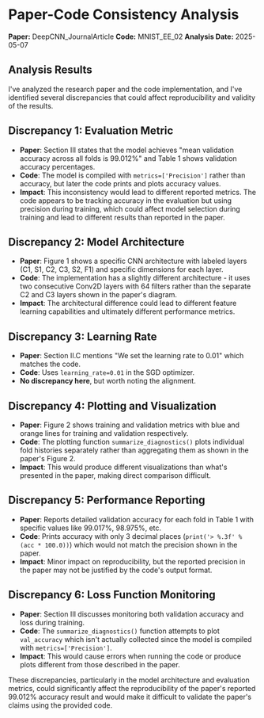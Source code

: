 # Paper-Code Consistency Analysis

**Paper:** DeepCNN_JournalArticle
**Code:** MNIST_EE_02
**Analysis Date:** 2025-05-07

## Analysis Results

I've analyzed the research paper and the code implementation, and I've identified several discrepancies that could affect reproducibility and validity of the results.

## Discrepancy 1: Evaluation Metric
- **Paper**: Section III states that the model achieves "mean validation accuracy across all folds is 99.012%" and Table 1 shows validation accuracy percentages.
- **Code**: The model is compiled with `metrics=['Precision']` rather than accuracy, but later the code prints and plots accuracy values.
- **Impact**: This inconsistency would lead to different reported metrics. The code appears to be tracking accuracy in the evaluation but using precision during training, which could affect model selection during training and lead to different results than reported in the paper.

## Discrepancy 2: Model Architecture
- **Paper**: Figure 1 shows a specific CNN architecture with labeled layers (C1, S1, C2, C3, S2, F1) and specific dimensions for each layer.
- **Code**: The implementation has a slightly different architecture - it uses two consecutive Conv2D layers with 64 filters rather than the separate C2 and C3 layers shown in the paper's diagram.
- **Impact**: The architectural difference could lead to different feature learning capabilities and ultimately different performance metrics.

## Discrepancy 3: Learning Rate
- **Paper**: Section II.C mentions "We set the learning rate to 0.01" which matches the code.
- **Code**: Uses `learning_rate=0.01` in the SGD optimizer.
- **No discrepancy here**, but worth noting the alignment.

## Discrepancy 4: Plotting and Visualization
- **Paper**: Figure 2 shows training and validation metrics with blue and orange lines for training and validation respectively.
- **Code**: The plotting function `summarize_diagnostics()` plots individual fold histories separately rather than aggregating them as shown in the paper's Figure 2.
- **Impact**: This would produce different visualizations than what's presented in the paper, making direct comparison difficult.

## Discrepancy 5: Performance Reporting
- **Paper**: Reports detailed validation accuracy for each fold in Table 1 with specific values like 99.017%, 98.975%, etc.
- **Code**: Prints accuracy with only 3 decimal places (`print('> %.3f' % (acc * 100.0))`) which would not match the precision shown in the paper.
- **Impact**: Minor impact on reproducibility, but the reported precision in the paper may not be justified by the code's output format.

## Discrepancy 6: Loss Function Monitoring
- **Paper**: Section III discusses monitoring both validation accuracy and loss during training.
- **Code**: The `summarize_diagnostics()` function attempts to plot `val_accuracy` which isn't actually collected since the model is compiled with `metrics=['Precision']`.
- **Impact**: This would cause errors when running the code or produce plots different from those described in the paper.

These discrepancies, particularly in the model architecture and evaluation metrics, could significantly affect the reproducibility of the paper's reported 99.012% accuracy result and would make it difficult to validate the paper's claims using the provided code.